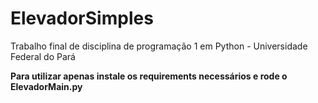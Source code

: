 # ElevadorSimples
Trabalho final de disciplina de programação 1 em Python - Universidade Federal do Pará

**Para utilizar apenas instale os requirements necessários e rode o ElevadorMain.py**
